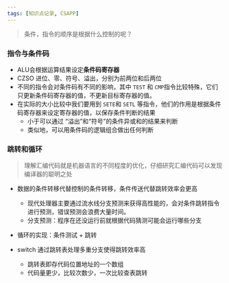 ```yaml
---
tags: [知识点记录, CSAPP]
---
```



> 条件，指令的顺序是根据什么控制的呢？

### 指令与条件码

- ALU会根据运算结果设定**条件码寄存器**
- CZSO 进位、零、符号、溢出，分别为前两位和后两位
- 不同的指令会对条件码有不同的影响，其中 `TEST` 和 `CMP`指令比较特殊，它们只更新条件码寄存器的值，不更新目标寄存器的值。
- 在实际的大小比较中我们要用到 `SETE`和 `SETL` 等指令，他们的作用是根据条件码寄存器来设定寄存器的值，以保存条件判断的结果
   - 小于可以通过 “溢出”和“符号”的条件异或和的结果来判断
   - 类似地，可以用条件码的逻辑组合做出任何判断

### 跳转和循环
> 理解汇编代码就是机器语言的不同程度的优化，仔细研究汇编代码可以发现编译器的聪明之处


- 数据的条件转移代替控制的条件转移，条件传送代替跳转效率会更高
   - 现代处理器主要通过流水线分支预测来获得高性能的，会对条件跳转指令进行预测，错误预测会浪费大量时间。
   - 分支预测：程序在还没运行前就根据代码猜测可能会运行哪些分支

- 循环的实现：条件测试 + 跳转

- switch 通过跳转表处理多重分支使得跳转效率高
   - 跳转表即存代码位置地址的一个数组
   - 代码量更少，比较次数少，一次比较查表跳转
